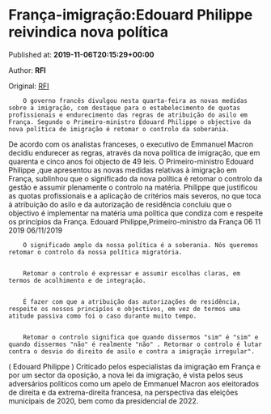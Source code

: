 
# França-imigração:Edouard Philippe reivindica nova política

Published at: **2019-11-06T20:15:29+00:00**

Author: **RFI**

Original: [RFI](http://pt.rfi.fr/20191106-fran%C3%A7-imigra%C3%A7%C3%A3oedouard-philippe-reivindica-nova-pol%C3%ADtica/)


        O governo francês divulgou nesta quarta-feira as novas medidas sobre a imigração, com destaque para o estabelecimento de quotas profissionais e endurecimento das regras de atribuição do asilo em França. Segundo o Primeiro-ministro Edouard Philippe o objectivo da nova política de imigração é retomar o controlo da soberania.
      
De acordo com os analistas franceses, o executivo de Emmanuel Macron decidiu endurecer as regras, através da nova política de imigração, que em quarenta e cinco anos foi objecto de 49 leis.
O Primeiro-ministro Edouard Philippe ,que apresentou as novas medidas relativas à imigração em França, sublinhou que o significado da nova política é retomar o controlo da gestão e assumir plenamente o controlo na matéria.
Philippe que justificou as quotas profissionais e a aplicação de critérios mais severos, no que toca à atribuição do asilo e da autorização de residência concluiu que o objectivo é implementar na matéria uma política que condiza com e respeite os princípios da França.
Edouard Philippe,Primeiro-ministro da França 06 11 2019 06/11/2019

        O significado amplo da nossa política é a soberania. Nós queremos retomar o controlo da nossa política migratória.
      

        Retomar o controlo é expressar e assumir escolhas claras, em termos de acolhimento e de integração.
      

        É fazer com que a atribuição das autorizações de residência, respeite os nossos principíos e objectivos, em vez de termos uma atitude passiva como foi o caso durante muito tempo.
      

        Retomar o controlo significa que quando dissermos "sim" é "sim" e quando dissermos "não" é realmente "não" . Retormar o controlo é lutar contra o desvio do direito de asilo e contra a imigração irregular".
      
( Edouard Philippe )
Criticado pelos especialistas da imigração em França e por um sector da oposição, a nova lei da imigração, é vista pelos seus adversários políticos como um apelo de Emmanuel Macron aos eleitorados de direita e da extrema-direita francesa, na perspectiva das eleições municipais de 2020, bem como da presidencial de 2022.
 
